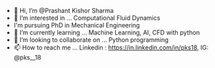 - 👋 Hi, I’m @Prashant Kishor Sharma
- 👀 I’m interested in ... Computational Fluid Dynamics
- I'm pursuing PhD in Mechanical Engineering
- 🌱 I’m currently learning ... Machine Learning, AI, CFD with python
- 💞️ I’m looking to collaborate on ... Python programming
- 📫 How to reach me ... Linkedin : https://in.linkedin.com/in/pks18, IG: @pks__18

<!---
pksh18/pksh18 is a ✨ special ✨ repository because its `README.md` (this file) appears on your GitHub profile.
You can click the Preview link to take a look at your changes.
--->
